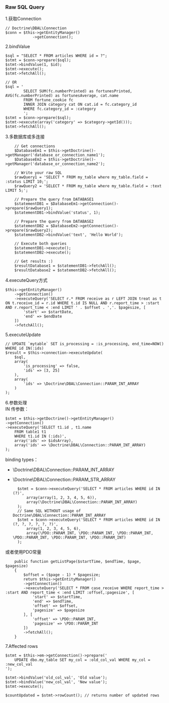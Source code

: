 ### Raw SQL Query

1.获取Connection
    
	// Doctrine\DBAL\Connection
	$conn = $this->getEntityManager()
	            ->getConnection();

2.bindValue

	$sql = "SELECT * FROM articles WHERE id = ?";
	$stmt = $conn->prepare($sql);
	$stmt->bindValue(1, $id);
	$stmt->execute();
	$stmt->fetchAll();

	// OR
	$sql = '
            SELECT SUM(fc.numberPrinted) as fortunesPrinted, AVG(fc.numberPrinted) as fortunesAverage, cat.name
            FROM fortune_cookie fc
            INNER JOIN category cat ON cat.id = fc.category_id
            WHERE fc.category_id = :category
            ';
    $stmt = $conn->prepare($sql);
    $stmt->execute(array('category' => $category->getId()));
    $stmt->fetchAll();

3.多数据库或多连接

		// Get connections
        $DatabaseEm1 = $this->getDoctrine()->getManager('database_or_connection_name1');
        $DatabaseEm2 = $this->getDoctrine()->getManager('database_or_connection_name2');

        // Write your raw SQL
        $rawQuery1 = 'SELECT * FROM my_table where my_table.field = :status LIMIT 10;';
        $rawQuery2 = 'SELECT * FROM my_table where my_table.field = :text LIMIT 5;';

        // Prepare the query from DATABASE1
        $statementDB1 = $DatabaseEm1->getConnection()->prepare($rawQuery1);
        $statementDB1->bindValue('status', 1);

        // Prepare the query from DATABASE2
        $statementDB2 = $DatabaseEm2->getConnection()->prepare($rawQuery2);
        $statementDB2->bindValue('text', 'Hello World');

        // Execute both queries
        $statementDB1->execute();
        $statementDB2->execute();

        // Get results :)
        $resultDatabase1 = $statementDB1->fetchAll();
        $resultDatabase2 = $statementDB2->fetchAll();

4.executeQuery方式

	$this->getEntityManager()
        ->getConnection()
        ->executeQuery('SELECT r.* FROM receive as r LEFT JOIN treat as t ON t.receive_id = r.id WHERE t.id IS NULL AND r.report_time > :start AND r.report_time < :end LIMIT ' . $offset . ','. $pagesize, [
            'start' => $startDate,
            'end' => $endDate
        ])
        ->fetchAll();

5.executeUpdate  


	// UPDATE `mytable` SET is_processing = :is_processing, end_time=NOW() WHERE id IN(:ids)
	$result = $this->connection->executeUpdate(
	    $sql,
	    array(
	        'is_processing' => false,
	        'ids' => [3, 25]
	    ),
	    array(
	        'ids' => \Doctrine\DBAL\Connection::PARAM_INT_ARRAY
	    )
	);

6.参数处理  
IN 传参数：

	$stmt = $this->getDoctrine()->getEntityManager()
    ->getConnection()
    ->executeQuery('SELECT t1.id , t1.name 
        FROM table1 t1 
        WHERE t1.id IN (:ids)',
        array('ids' => $idsArray),
        array('ids' => \Doctrine\DBAL\Connection::PARAM_INT_ARRAY)
    );
binding types：  

- \Doctrine\DBAL\Connection::PARAM_INT_ARRAY
- \Doctrine\DBAL\Connection::PARAM_STR_ARRAY  



		$stmt = $conn->executeQuery('SELECT * FROM articles WHERE id IN (?)',
		    array(array(1, 2, 3, 4, 5, 6)),
		    array(\Doctrine\DBAL\Connection::PARAM_INT_ARRAY)
		);
		// Same SQL WITHOUT usage of Doctrine\DBAL\Connection::PARAM_INT_ARRAY
		$stmt = $conn->executeQuery('SELECT * FROM articles WHERE id IN (?, ?, ?, ?, ?, ?)',
		    array(1, 2, 3, 4, 5, 6),
		    array(\PDO::PARAM_INT, \PDO::PARAM_INT, \PDO::PARAM_INT, \PDO::PARAM_INT, \PDO::PARAM_INT, \PDO::PARAM_INT)
		);
或者使用PDO常量

		public function getListPage($startTime, $endTime, $page, $pagesize)
	    {
	        $offset = ($page - 1) * $pagesize;
	        return $this->getEntityManager()
	        ->getConnection()
	        ->executeQuery('SELECT * FROM case_receive WHERE report_time > :start AND report_time < :end LIMIT :offset,:pagesize', [
	            'start' => $startTime,
	            'end' => $endTime,
	            'offset' => $offset,
	            'pagesize' => $pagesize
	        ], [
	            'offset' => \PDO::PARAM_INT,
	            'pagesize' => \PDO::PARAM_INT
	        ])
	        ->fetchAll();
	    }

7.Affected rows

	$stmt = $this->em->getConnection()->prepare('
	    UPDATE dbo.my_table SET my_col = :old_col_val WHERE my_col = :new_col_val
	');
	
	$stmt->bindValue('old_col_val', 'Old value');
	$stmt->bindValue('new_col_val', 'New value');
	$stmt->execute();
	
	$countUpdated = $stmt->rowCount(); // returns number of updated rows
